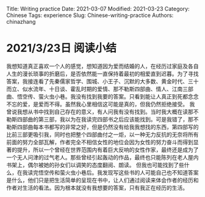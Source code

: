 Title: Writing practice
Date: 2021-03-07 
Modified: 2021-03-23
Category: Chinese
Tags: experience
Slug: Chinese-writing-practice
Authors: chinazhang

# 2021/3/23日 阅读小结

我想知道真正喜欢一个人的感觉，想知道因为爱而结婚的人，在经历过家庭及各自人生的漫长琐事的折磨后，是否依然能一直保持着最初的相爱直到迟暮。为了寻找答案，我接连看了先秦儒家哲学、围城、小王子、沉默的大多数、黄金时代、三十而立、似水流年、十日谈、霍乱时期的爱情、那不勒斯四部曲、情人、江南三部曲、悟空传、萤火虫小巷。我没有找到我要的答案。只看到能让人真正到死都念念不忘的爱，是爱而不得。虽然我心里相信这可能是真的，但我仍然拒绝接受。
我曾说我想从书中找到自己存在的意义，有人问我有没有找到。当时我大概在读那不勒斯四部曲的第三部，我以为在我读完四部书之后应该能找到。可是我错了，那不勒斯四部曲每本书都写的非常之好，但是仍然没有给我我想找的东西，第四部写的比前三部更吸引我，同时也把整个四部曲付之一炬，以一种无力反抗的无奈将所有前面的努力全部瓦解，作者完全不相信女性的地位会因为女性的努力奋斗而得到显著的提升，所以一个曾经在世界范围内有着巨大反响的女性作家，最终还是成为了一个无人问津的过气老人。那些曾经引起轰动的作品，最终也只能陈列在老人屋内书架上，偶尔被她的孙女们以调笑的态度翻阅、朗读。
但我也可能找到了些什么，在我读完悟空传和萤火虫小巷后。我发现写这些书的人可能自己也不知道答案是什么，他们只是把生活简单的呈现在书中，让人们通过阅读来体会作者的经历和作者对生活的看法。因为根本就没有我想要的答案，只有我正在经历的生活。
